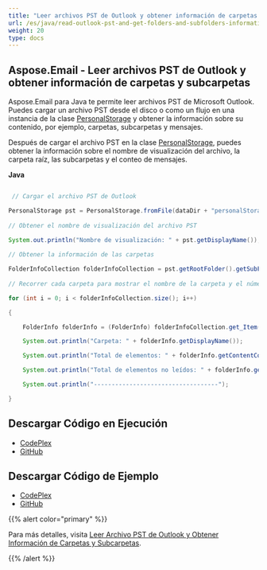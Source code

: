 ```yaml
---
title: "Leer archivos PST de Outlook y obtener información de carpetas y subcarpetas"
url: /es/java/read-outlook-pst-and-get-folders-and-subfolders-information/
weight: 20
type: docs
---
```


## **Aspose.Email - Leer archivos PST de Outlook y obtener información de carpetas y subcarpetas**
Aspose.Email para Java te permite leer archivos PST de Microsoft Outlook. Puedes cargar un archivo PST desde el disco o como un flujo en una instancia de la clase [PersonalStorage](https://apireference.aspose.com/email/java/com.aspose.email.class-use/PersonalStorage) y obtener la información sobre su contenido, por ejemplo, carpetas, subcarpetas y mensajes.

Después de cargar el archivo PST en la clase [PersonalStorage](https://apireference.aspose.com/email/java/com.aspose.email.class-use/PersonalStorage), puedes obtener la información sobre el nombre de visualización del archivo, la carpeta raíz, las subcarpetas y el conteo de mensajes.

**Java**

```java

 // Cargar el archivo PST de Outlook

PersonalStorage pst = PersonalStorage.fromFile(dataDir + "personalStorage.pst");
  
// Obtener el nombre de visualización del archivo PST

System.out.println("Nombre de visualización: " + pst.getDisplayName());
  
// Obtener la información de las carpetas

FolderInfoCollection folderInfoCollection = pst.getRootFolder().getSubFolders();
  
// Recorrer cada carpeta para mostrar el nombre de la carpeta y el número de mensajes

for (int i = 0; i < folderInfoCollection.size(); i++)

{

    FolderInfo folderInfo = (FolderInfo) folderInfoCollection.get_Item(i);

    System.out.println("Carpeta: " + folderInfo.getDisplayName());

    System.out.println("Total de elementos: " + folderInfo.getContentCount());

    System.out.println("Total de elementos no leídos: " + folderInfo.getContentUnreadCount());

    System.out.println("-----------------------------------");

}

```
## **Descargar Código en Ejecución**
- [CodePlex](https://asposeemailjavaapachepoi.codeplex.com/releases/view/618811)
- [GitHub](https://github.com/aspose-email/Aspose.Email-for-Java/releases/tag/Aspose.Email_Java_for_Apache_POI-v1.0.0)
## **Descargar Código de Ejemplo**
- [CodePlex](https://asposeemailjavaapachepoi.codeplex.com/SourceControl/latest#src/main/java/com/aspose/email/examples/asposefeatures/outlookstorage/readpstfoldernsubfolders/AsposeReadFoldersSubFoldersOfPST.java)
- [GitHub](https://github.com/aspose-email/Aspose.Email-for-Java/tree/master/Plugins/Aspose_Email_for_Apache_POI/src/main/java/com/aspose/email/examples/asposefeatures/outlookstorage/readpstfoldernsubfolders/AsposeReadFoldersSubFoldersOfPST.java)

{{% alert color="primary" %}} 

Para más detalles, visita [Leer Archivo PST de Outlook y Obtener Información de Carpetas y Subcarpetas](/email/java/read-outlook-pst-file-and-get-folders-and-subfolders-information/).

{{% /alert %}}